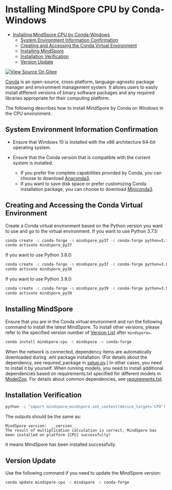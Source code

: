 # Installing MindSpore CPU by Conda-Windows

<!-- TOC -->

- [Installing MindSpore CPU by Conda-Windows](#installing-mindspore-cpu-by-conda-windows)
    - [System Environment Information Confirmation](#system-environment-information-confirmation)
    - [Creating and Accessing the Conda Virtual Environment](#creating-and-accessing-the-conda-virtual-environment)
    - [Installing MindSpore](#installing-mindspore)
    - [Installation Verification](#installation-verification)
    - [Version Update](#version-update)

<!-- /TOC -->

[![View Source On Gitee](https://mindspore-website.obs.cn-north-4.myhuaweicloud.com/website-images/r2.2/resource/_static/logo_source_en.svg)](https://gitee.com/mindspore/docs/blob/r2.2/install/mindspore_cpu_win_install_conda_en.md)

[Conda](https://docs.conda.io/en/latest/) is an open-source, cross-platform, language-agnostic package manager and environment management system. It allows users to easily install different versions of binary software packages and any required libraries appropriate for their computing platform.

The following describes how to install MindSpore by Conda on Windows in the CPU environment.

## System Environment Information Confirmation

- Ensure that Windows 10 is installed with the x86 architecture 64-bit operating system.
- Ensure that the Conda version that is compatible with the current system is installed.

    - If you prefer the complete capabilities provided by Conda, you can choose to download [Anaconda3](https://repo.anaconda.com/archive/).
    - If you want to save disk space or prefer customizing Conda installation package, you can choose to download [Miniconda3](https://repo.anaconda.com/miniconda/).

## Creating and Accessing the Conda Virtual Environment

Create a Conda virtual environment based on the Python version you want to use and go to the virtual environment.
If you want to use Python 3.7.5:

```bash
conda create -c conda-forge -n mindspore_py37 -c conda-forge python=3.7.5
conda activate mindspore_py37
```

If you want to use Python 3.8.0:

```bash
conda create -c conda-forge -n mindspore_py37 -c conda-forge python=3.8.0
conda activate mindspore_py38
```

If you want to use Python 3.9.0:

```bash
conda create -c conda-forge -n mindspore_py39 -c conda-forge python=3.9.0
conda activate mindspore_py39
```

## Installing MindSpore

Ensure that you are in the Conda virtual environment and run the following command to install the latest MindSpore. To install other versions, please refer to the specified version number of [Version List](https://www.mindspore.cn/versions) after `mindspore=`.

```bash
conda install mindspore-cpu -c mindspore -c conda-forge
```

When the network is connected, dependency items are automatically downloaded during .whl package installation. (For details about the dependency, see required_package in [setup.py](https://gitee.com/mindspore/mindspore/blob/r2.2/setup.py).) In other cases, you need to install it by yourself. When running models, you need to install additional dependencies based on requirements.txt specified for different models in [ModelZoo](https://gitee.com/mindspore/models/tree/r2.2/). For details about common dependencies, see [requirements.txt](https://gitee.com/mindspore/mindspore/blob/r2.2/requirements.txt).

## Installation Verification

```bash
python -c "import mindspore;mindspore.set_context(device_target='CPU');mindspore.run_check()"
```

The outputs should be the same as:

```text
MindSpore version:  __version__
The result of multiplication calculation is correct, MindSpore has been installed on platform [CPU] successfully!
```

It means MindSpore has been installed successfully.

## Version Update

Use the following command if you need to update the MindSpore version:

```bash
conda update mindspore-cpu -c mindspore -c conda-forge
```

